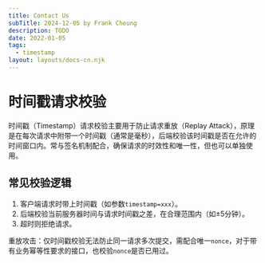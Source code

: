 ```yaml
---
title: Contact Us
subTitle: 2024-12-05 by Frank Cheung
description: TODO
date: 2022-01-05
tags:
  - timestamp
layout: layouts/docs-cn.njk
---
```

# 时间戳请求校验

时间戳（Timestamp）请求校验主要用于防止请求重放（Replay Attack），原理是在每次请求中附带一个时间戳（通常是毫秒），后端校验该时间戳是否在允许的时间窗口内。常与签名机制配合，确保请求的时效性和唯一性，但也可以单独使用。

## 常见校验逻辑

1. 客户端请求时带上时间戳（如参数`timestamp=xxx`）。
1. 后端校验当前服务器时间与请求时间戳之差，在合理范围内（如±5分钟）。
1. 超时则拒绝请求。


重放攻击：仅时间戳校验无法防止同一请求多次提交，需配合唯一`nonce`，对于带有业务幂等性要求的接口，也校验`nonce`是否已用过。